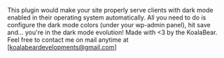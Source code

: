 ﻿This plugin would make your site properly serve clients with dark mode enabled in their operating system automatically.
All you need to do is configure the dark mode colors (under your wp-admin panel), hit save and... you're in the dark mode evolution!
Made with <3 by the KoalaBear.
Feel free to contact me on mail anytime at [koalabeardevelopments@gmail.com]
